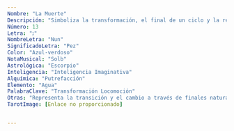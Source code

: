 ```yaml
---
Nombre: "La Muerte"
Descripción: "Simboliza la transformación, el final de un ciclo y la renovación."
Número: 13
Letra: "נ"
NombreLetra: "Nun"
SignificadoLetra: "Pez"
Color: "Azul-verdoso"
NotaMusical: "Solb"
Astrológica: "Escorpio"
Inteligencia: "Inteligencia Imaginativa"
Alquímica: "Putrefacción"
Elemento: "Agua"
PalabraClave: "Transformación Locomoción" 
Otras: "Representa la transición y el cambio a través de finales naturales que dan lugar a nuevos comienzos."
TarotImage: [Enlace no proporcionado]


---
```


